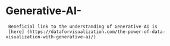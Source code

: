 # Generative-AI-
     Beneficial link to the understanding of Generative AI is 
     [here] (https://dataforvisualization.com/the-power-of-data-visualization-with-generative-ai/)
